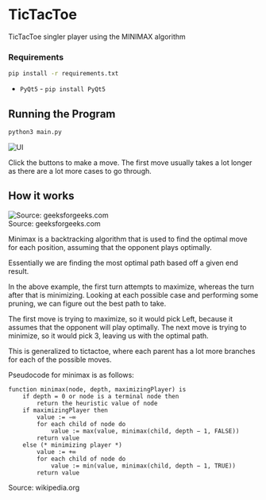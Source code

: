# TicTacToe
TicTacToe singler player using the MINIMAX algorithm

### Requirements
```bash
pip install -r requirements.txt
```
* `PyQt5` - `pip install PyQt5`

## Running the Program
```bash 
python3 main.py
```
![UI](https://i.imgur.com/6rL8NbI.png)

Click the buttons to make a move. The first move usually takes a lot longer as there are a lot more cases to go through.

## How it works

![Source: geeksforgeeks.com](https://cdncontribute.geeksforgeeks.org/wp-content/uploads/minmax.png)
<br>
Source: geeksforgeeks.com

Minimax is a backtracking algorithm that is used to find
the optimal move for each position, assuming that the
opponent plays optimally. 

Essentially we are finding the most optimal path based off a given end result.

In the above example, the first turn attempts to maximize, whereas the turn after that is minimizing. Looking at each possible case and performing some pruning, we can figure out the best path to take. 

The first move is trying to maximize, so it would pick Left, because it assumes that the opponent will play optimally. The next move is trying to minimize, so it would pick 3, leaving us with the optimal path. 

This is generalized to tictactoe, where each parent has a lot more branches for each of the possible moves. 

Pseudocode for minimax is as follows: 
```
function minimax(node, depth, maximizingPlayer) is
    if depth = 0 or node is a terminal node then
        return the heuristic value of node
    if maximizingPlayer then
        value := −∞ 
        for each child of node do
            value := max(value, minimax(child, depth − 1, FALSE))
        return value
    else (* minimizing player *)
        value := +∞
        for each child of node do
            value := min(value, minimax(child, depth − 1, TRUE))
        return value
```
Source: wikipedia.org